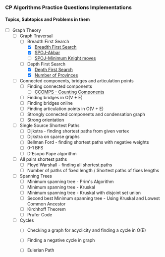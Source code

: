 ### CP Algorithms Practice Questions Implementations

#### Topics, Subtopics and Problems in them

- [ ] Graph Theory
    - [ ] Graph Traversal
        - [ ] Breadth First Search 
            - [x] [Breadth First Search](https://www.geeksforgeeks.org/problems/bfs-traversal-of-graph/0)
            - [x] [SPOJ-Akbar](https://www.spoj.com/problems/AKBAR/)
            - [ ] [SPOJ-Minimum Knight moves](https://www.spoj.com/problems/NAKANJ/)
        - [ ] Depth First Search
            - [x] [Depth First Search](https://www.geeksforgeeks.org/problems/depth-first-traversal-for-a-graph/1?itm_source=geeksforgeeks&itm_medium=article&itm_campaign=bottom_sticky_on_article)
            - [x] [Number of Provinces](https://www.geeksforgeeks.org/problems/number-of-provinces/1)
    - [ ] Connected components, bridges and articulation points
        - [ ] Finding connected components
            - [ ] [CCOMPS - Counting Components](https://www.spoj.com/problems/CCOMPS/)
        - [ ] Finding bridges in O(V + E)
        - [ ] Finding bridges online
        - [ ] Finding articulation points in O(V + E)
        - [ ] Strongly connected components and condensation graph
        - [ ] Strong orientation
    - [ ] Single Source Shortest Paths
        - [ ] Dijkstra - finding shortest paths from given vertex
        - [ ] Dijkstra on sparse graphs
        - [ ] Bellman Ford - finding shortest paths with negative weights
        - [ ] 0-1 BFS
        - [ ] D'Esopo Pape algorithm
    - [ ] All pairs shortest paths
        - [ ] Floyd Warshall - finding all shortest paths
        - [ ] Number of paths of fixed length / Shortest paths of fixes lengths
    - [ ] Spanning Trees
        - [ ] Minimum spanning tree - Prim's Algorithm
        - [ ] Minimum spanning tree - Kruskal
        - [ ] Minimum spanning tree - Kruskal with disjoint set union
        - [ ] Second best Minimum spanning tree - Using Kruskal and Lowest Common Ancestor
        - [ ] Kirchhoff Theorem
        - [ ] Prufer Code
    - [ ] Cycles
        - [ ] Checking a graph for acyclicity and finding a cycle in O(E)
        - [ ] Finding a negative cycle in graph
        - [ ] Eulerian Path
    

